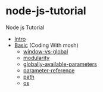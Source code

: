 # node-js-tutorial
Node js Tutorial
- [Intro](https://false-roadrunner-986.notion.site/Node-JS-05f3c50c5ecb4cf7a07c65895847d876)
- [Basic](https://github.com/dikshit-n/node-js-tutorial/tree/master/basic) (Coding With mosh)
  - [window-vs-global](https://github.com/dikshit-n/node-js-tutorial/blob/master/basic/docs/window-vs-global.js)
  - [modularity](https://github.com/dikshit-n/node-js-tutorial/blob/master/basic/docs/modularity.js)
  - [globally-available-parameters](https://github.com/dikshit-n/node-js-tutorial/blob/master/basic/docs/globally-available-parameters.js)
  - [parameter-reference](https://github.com/dikshit-n/node-js-tutorial/blob/master/basic/docs/parameter-reference.js)
  - [path](https://github.com/dikshit-n/node-js-tutorial/blob/master/basic/docs/path.js)
  - [os](https://github.com/dikshit-n/node-js-tutorial/blob/master/basic/docs/os.js)
